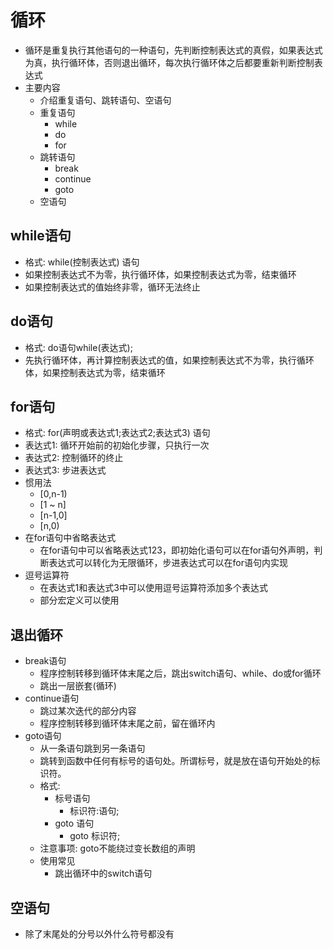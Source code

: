 # 循环
- 循环是重复执行其他语句的一种语句，先判断控制表达式的真假，如果表达式为真，执行循环体，否则退出循环，每次执行循环体之后都要重新判断控制表达式
- 主要内容
    - 介绍重复语句、跳转语句、空语句
    - 重复语句
        - while
        - do
        - for
    - 跳转语句
        - break
        - continue
        - goto
    - 空语句

## while语句
- 格式: while(控制表达式) 语句
- 如果控制表达式不为零，执行循环体，如果控制表达式为零，结束循环
- 如果控制表达式的值始终非零，循环无法终止

## do语句
- 格式: do语句while(表达式);
- 先执行循环体，再计算控制表达式的值，如果控制表达式不为零，执行循环体，如果控制表达式为零，结束循环

## for语句
- 格式: for(声明或表达式1;表达式2;表达式3) 语句
- 表达式1: 循环开始前的初始化步骤，只执行一次
- 表达式2: 控制循环的终止
- 表达式3: 步进表达式 
- 惯用法
    - [0,n-1)
    - [1 ~ n]
    - [n-1,0]
    - [n,0)
- 在for语句中省略表达式
    - 在for语句中可以省略表达式123，即初始化语句可以在for语句外声明，判断表达式可以转化为无限循环，步进表达式可以在for语句内实现
- 逗号运算符
    - 在表达式1和表达式3中可以使用逗号运算符添加多个表达式
    - 部分宏定义可以使用

## 退出循环
- break语句
    - 程序控制转移到循环体末尾之后，跳出switch语句、while、do或for循环
    - 跳出一层嵌套(循环)
- continue语句
    - 跳过某次迭代的部分内容
    - 程序控制转移到循环体末尾之前，留在循环内
- goto语句
    - 从一条语句跳到另一条语句
    - 跳转到函数中任何有标号的语句处。所谓标号，就是放在语句开始处的标识符。
    - 格式:  
        - 标号语句 
            - 标识符:语句; 
        - goto 语句
            - goto 标识符;
    - 注意事项: goto不能绕过变长数组的声明
    - 使用常见
        - 跳出循环中的switch语句
## 空语句
- 除了末尾处的分号以外什么符号都没有


